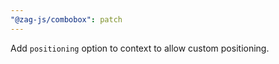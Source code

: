 ```yaml
---
"@zag-js/combobox": patch
---
```


Add `positioning` option to context to allow custom positioning.
